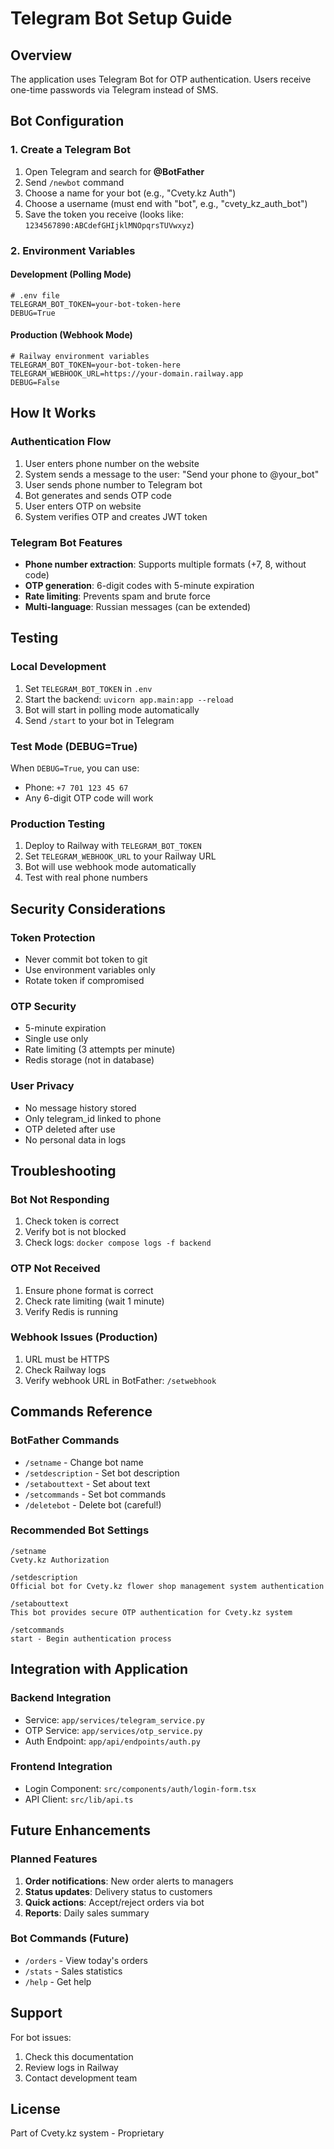 # Telegram Bot Setup Guide

## Overview
The application uses Telegram Bot for OTP authentication. Users receive one-time passwords via Telegram instead of SMS.

## Bot Configuration

### 1. Create a Telegram Bot
1. Open Telegram and search for **@BotFather**
2. Send `/newbot` command
3. Choose a name for your bot (e.g., "Cvety.kz Auth")
4. Choose a username (must end with "bot", e.g., "cvety_kz_auth_bot")
5. Save the token you receive (looks like: `1234567890:ABCdefGHIjklMNOpqrsTUVwxyz`)

### 2. Environment Variables

#### Development (Polling Mode)
```env
# .env file
TELEGRAM_BOT_TOKEN=your-bot-token-here
DEBUG=True
```

#### Production (Webhook Mode)
```env
# Railway environment variables
TELEGRAM_BOT_TOKEN=your-bot-token-here
TELEGRAM_WEBHOOK_URL=https://your-domain.railway.app
DEBUG=False
```

## How It Works

### Authentication Flow
1. User enters phone number on the website
2. System sends a message to the user: "Send your phone to @your_bot"
3. User sends phone number to Telegram bot
4. Bot generates and sends OTP code
5. User enters OTP on website
6. System verifies OTP and creates JWT token

### Telegram Bot Features
- **Phone number extraction**: Supports multiple formats (+7, 8, without code)
- **OTP generation**: 6-digit codes with 5-minute expiration
- **Rate limiting**: Prevents spam and brute force
- **Multi-language**: Russian messages (can be extended)

## Testing

### Local Development
1. Set `TELEGRAM_BOT_TOKEN` in `.env`
2. Start the backend: `uvicorn app.main:app --reload`
3. Bot will start in polling mode automatically
4. Send `/start` to your bot in Telegram

### Test Mode (DEBUG=True)
When `DEBUG=True`, you can use:
- Phone: `+7 701 123 45 67`
- Any 6-digit OTP code will work

### Production Testing
1. Deploy to Railway with `TELEGRAM_BOT_TOKEN`
2. Set `TELEGRAM_WEBHOOK_URL` to your Railway URL
3. Bot will use webhook mode automatically
4. Test with real phone numbers

## Security Considerations

### Token Protection
- Never commit bot token to git
- Use environment variables only
- Rotate token if compromised

### OTP Security
- 5-minute expiration
- Single use only
- Rate limiting (3 attempts per minute)
- Redis storage (not in database)

### User Privacy
- No message history stored
- Only telegram_id linked to phone
- OTP deleted after use
- No personal data in logs

## Troubleshooting

### Bot Not Responding
1. Check token is correct
2. Verify bot is not blocked
3. Check logs: `docker compose logs -f backend`

### OTP Not Received
1. Ensure phone format is correct
2. Check rate limiting (wait 1 minute)
3. Verify Redis is running

### Webhook Issues (Production)
1. URL must be HTTPS
2. Check Railway logs
3. Verify webhook URL in BotFather: `/setwebhook`

## Commands Reference

### BotFather Commands
- `/setname` - Change bot name
- `/setdescription` - Set bot description
- `/setabouttext` - Set about text
- `/setcommands` - Set bot commands
- `/deletebot` - Delete bot (careful!)

### Recommended Bot Settings
```
/setname
Cvety.kz Authorization

/setdescription
Official bot for Cvety.kz flower shop management system authentication

/setabouttext
This bot provides secure OTP authentication for Cvety.kz system

/setcommands
start - Begin authentication process
```

## Integration with Application

### Backend Integration
- Service: `app/services/telegram_service.py`
- OTP Service: `app/services/otp_service.py`
- Auth Endpoint: `app/api/endpoints/auth.py`

### Frontend Integration
- Login Component: `src/components/auth/login-form.tsx`
- API Client: `src/lib/api.ts`

## Future Enhancements

### Planned Features
1. **Order notifications**: New order alerts to managers
2. **Status updates**: Delivery status to customers
3. **Quick actions**: Accept/reject orders via bot
4. **Reports**: Daily sales summary

### Bot Commands (Future)
- `/orders` - View today's orders
- `/stats` - Sales statistics
- `/help` - Get help

## Support

For bot issues:
1. Check this documentation
2. Review logs in Railway
3. Contact development team

## License
Part of Cvety.kz system - Proprietary